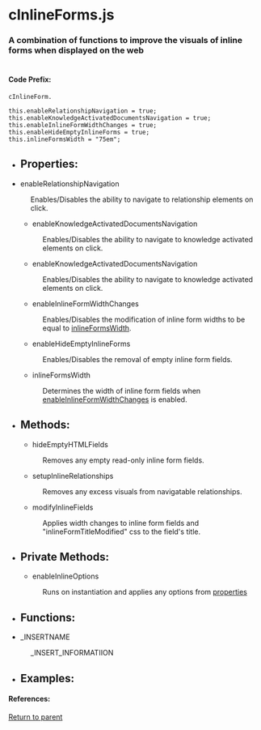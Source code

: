 # cInlineForms.js
### A combination of functions to improve the visuals of inline forms when displayed on the web
#

#### <a name="codeprefix"/> Code Prefix:
    cInlineForm.  
	
    this.enableRelationshipNavigation = true;
    this.enableKnowledgeActivatedDocumentsNavigation = true;
    this.enableInlineFormWidthChanges = true;
    this.enableHideEmptyInlineForms = true;
    this.inlineFormsWidth = "75em";


* <a name="properties"/> <h2>  Properties: </h2>

* <a name="enablerelationshipnavigation"/> enableRelationshipNavigation <p style="padding-left: 20px;"> Enables/Disables the ability to navigate to relationship elements on click. </p>

  * <a name="enableknowledgeactivateddocumentsnavigation"/> enableKnowledgeActivatedDocumentsNavigation <p style="padding-left: 20px;"> Enables/Disables the ability to navigate to knowledge activated elements on click. </p>

  * <a name="enableknowledgeactivateddocumentsnavigation"/> enableKnowledgeActivatedDocumentsNavigation <p style="padding-left: 20px;"> Enables/Disables the ability to navigate to knowledge activated elements on click. </p>

  * <a name="enableinlineformwidthchanges"/> enableInlineFormWidthChanges <p style="padding-left: 20px;"> Enables/Disables the modification of inline form widths to be equal to [inlineFormsWidth](#inlineformswidth). </p>

  * <a name="enablehideemptyinlineforms"/> enableHideEmptyInlineForms <p style="padding-left: 20px;"> Enables/Disables the removal of empty inline form fields. </p>

  * <a name="inlineformswidth"/> inlineFormsWidth <p style="padding-left: 20px;"> Determines the width of inline form fields when [enableInlineFormWidthChanges](#enableinlineformwidthchanges) is enabled. </p>

* <a name="methods"/> <h2> Methods: </h2>

  * <a name="hideemptyhtmlfields"/> hideEmptyHTMLFields <p style="padding-left: 20px;"> Removes any empty read-only inline form fields. </p>

  * <a name="setupinlinerelationships"/> setupInlineRelationships <p style="padding-left: 20px;"> Removes any excess visuals from navigatable relationships. </p>

  * <a name="modifyinlinefields"/> modifyInlineFields <p style="padding-left: 20px;"> Applies width changes to inline form fields and "inlineFormTitleModified" css to the field's title. </p>

* <a name="privatemethods"/> <h2> Private Methods: </h2>

  * <a name="enableinlineoptions"/> enableInlineOptions <p style="padding-left: 20px;"> Runs on instantiation and applies any options from [properties](#properties)</p>

* <a name="functions"/> <h2> Functions: </h2>

* <a name="_INSERTNAME"/> _INSERTNAME <p style="padding-left: 20px;"> _INSERT_INFORMATIION </p>

* <a name="functions"/> <h2> Examples: </h2>

#### References: 
  
[Return to parent](/README.md)